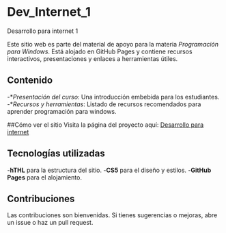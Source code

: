 # Dev_Internet_1
Desarrollo para internet 1

Este sitio web es parte del material de apoyo para la materia *Programación para Windows*. Está alojado en GitHub Pages y contiene recursos interactivos, presentaciones y enlaces a herramientas útiles.

## Contenido
-**Presentación del curso*: Una introducción embebida para los estudiantes.
-**Recursos y herramientas*: Listado de recursos recomendados para aprender programación para windows.

##Cómo ver el sitio
Visita la página del proyecto aquí: [Desarrollo para internet](https:/WalterGarciaojeda/.github.io/Dev_Internet_1/)

## Tecnologías utilizadas
-**hTHL** para la estructura del sitio.
-**CS5** para el diseño y estilos.
-**GitHub Pages** para el alojamiento.

## Contribuciones
Las contribuciones son bienvenidas. Si tienes sugerencias o mejoras, abre un issue o haz un pull request.
